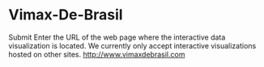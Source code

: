 Vimax-De-Brasil
===============

 Submit Enter the URL of the web page where the interactive data visualization is located. We currently only accept interactive visualizations hosted on other sites. http://www.vimaxdebrasil.com
